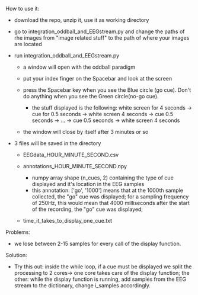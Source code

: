 How to use it:

- download the repo, unzip it, use it as working directory
- go to integration_oddball_and_EEGstream.py and change the paths of rhe images from "image related stuff" to the path of where your images are located

- run integration_oddball_and_EEGstream.py

    - a window will open with the oddball paradigm
    - put your index finger on the Spacebar and look at the screen
    - press the Spacebar key when you see the Blue circle (go cue). Don't do anything when you see the Green circle(no-go cue).
    
        - the stuff displayed is the following:
          white screen for 4 seconds -> cue for 0.5 seconds -> white screen 4 seconds -> cue 0.5 seconds -> ... -> cue 0.5 seconds -> white screen 4 seconds
    
    - the window will close by itself after 3 minutes or so

- 3 files will be saved in the directory

    - EEGdata_HOUR_MINUTE_SECOND.csv
    
    - annotations_HOUR_MINUTE_SECOND.npy
    
        - numpy array shape (n_cues, 2) containing the type of cue displayed and it's location in the EEG samples
        - this annotation: ['go', '1000'] means that at the 1000th sample collected, the "go" cue was displayed; for a sampling frequency of 250Hz, this would mean that 4000 milliseconds after the start of the recording, the "go" cue was displayed;
        
    - time_it_takes_to_display_one_cue.txt







Problems:
- we lose between 2-15 samples for every call of the display function.


Solution:
- Try this out: inside the while loop, if a cue must be displayed we split the processing to 2 cores-> one core takes care of the display function; the other: while the display function is running, add samples from the EEG stream to the dictionary, change i_samples accordingly.
